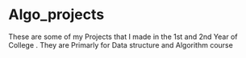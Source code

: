 # Algo_projects

These are some of my Projects that I made in the 1st and 2nd Year of College .
They are Primarly for Data structure and Algorithm course
